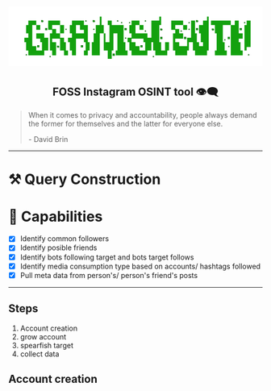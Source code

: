 






<div align="center">

# ![logo](/Assets/Logo.png "Logo.png")

## FOSS Instagram OSINT tool :eye_speech_bubble:

</div>


> When it comes to privacy and accountability, people always demand the former for themselves and the latter for everyone else. 
>
> \- David Brin

---

# :hammer_and_pick: Query Construction

# :handshake: Capabilities

- [x] Identify common followers
- [x] Identify posible friends
- [x] Identify bots following target and bots target follows
- [x] Identify media consumption type based on accounts/ hashtags followed
- [x] Pull meta data from person's/ person's friend's posts

---
## Steps

1. Account creation
2. grow account
3. spearfish target
4. collect data

## Account creation








